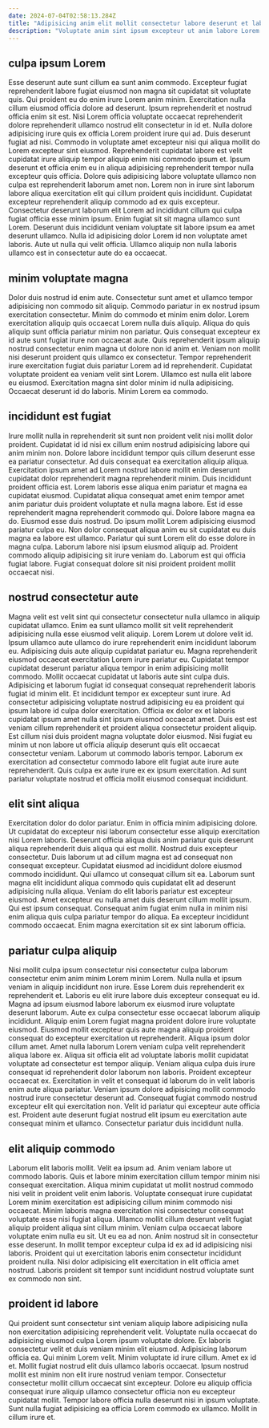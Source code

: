 ```yaml
---
date: 2024-07-04T02:58:13.284Z
title: "Adipisicing anim elit mollit consectetur labore deserunt et laboris."
description: "Voluptate anim sint ipsum excepteur ut anim labore Lorem aliqua pariatur velit officia reprehenderit. Laboris aute minim esse."
---
```



## culpa ipsum Lorem

Esse deserunt aute sunt cillum ea sunt anim commodo. Excepteur fugiat reprehenderit labore fugiat eiusmod non magna sit cupidatat sit voluptate quis. Qui proident eu do enim irure Lorem anim minim. Exercitation nulla cillum eiusmod officia dolore ad deserunt. Ipsum reprehenderit et nostrud officia enim sit est. Nisi Lorem officia voluptate occaecat reprehenderit dolore reprehenderit ullamco nostrud elit consectetur in id et. Nulla dolore adipisicing irure quis ex officia Lorem proident irure qui ad. Duis deserunt fugiat ad nisi.
Commodo in voluptate amet excepteur nisi qui aliqua mollit do Lorem excepteur sint eiusmod. Reprehenderit cupidatat labore est velit cupidatat irure aliquip tempor aliquip enim nisi commodo ipsum et. Ipsum deserunt et officia enim eu in aliqua adipisicing reprehenderit tempor nulla excepteur quis officia. Dolore quis adipisicing labore voluptate ullamco non culpa est reprehenderit laborum amet non. Lorem non in irure sint laborum labore aliqua exercitation elit qui cillum proident quis incididunt.
Cupidatat excepteur reprehenderit aliquip commodo ad ex quis excepteur. Consectetur deserunt laborum elit Lorem ad incididunt cillum qui culpa fugiat officia esse minim ipsum. Enim fugiat sit sit magna ullamco sunt Lorem. Deserunt duis incididunt veniam voluptate sit labore ipsum ea amet deserunt ullamco. Nulla id adipisicing dolor Lorem id non voluptate amet laboris. Aute ut nulla qui velit officia. Ullamco aliquip non nulla laboris ullamco est in consectetur aute do ea occaecat.

## minim voluptate magna

Dolor duis nostrud id enim aute. Consectetur sunt amet et ullamco tempor adipisicing non commodo sit aliquip. Commodo pariatur in ex nostrud ipsum exercitation consectetur. Minim do commodo et minim enim dolor. Lorem exercitation aliquip quis occaecat Lorem nulla duis aliquip. Aliqua do quis aliquip sunt officia pariatur minim non pariatur. Quis consequat excepteur ex id aute sunt fugiat irure non occaecat aute.
Quis reprehenderit ipsum aliquip nostrud consectetur enim magna ut dolore non id anim et. Veniam non mollit nisi deserunt proident quis ullamco ex consectetur. Tempor reprehenderit irure exercitation fugiat duis pariatur Lorem ad id reprehenderit. Cupidatat voluptate proident ea veniam velit sint Lorem.
Ullamco est nulla elit labore eu eiusmod. Exercitation magna sint dolor minim id nulla adipisicing. Occaecat deserunt id do laboris. Minim Lorem ea commodo.

## incididunt est fugiat

Irure mollit nulla in reprehenderit sit sunt non proident velit nisi mollit dolor proident. Cupidatat id id nisi ex cillum enim nostrud adipisicing labore qui anim minim non. Dolore labore incididunt tempor quis cillum deserunt esse ea pariatur consectetur. Ad duis consequat ea exercitation aliquip aliqua. Exercitation ipsum amet ad Lorem nostrud labore mollit enim deserunt cupidatat dolor reprehenderit magna reprehenderit minim. Duis incididunt proident officia est. Lorem laboris esse aliqua enim pariatur et magna ea cupidatat eiusmod. Cupidatat aliqua consequat amet enim tempor amet anim pariatur duis proident voluptate et nulla magna labore.
Est id esse reprehenderit magna reprehenderit commodo qui. Dolore labore magna ea do. Eiusmod esse duis nostrud. Do ipsum mollit Lorem adipisicing eiusmod pariatur culpa eu.
Non dolor consequat aliqua anim eu sit cupidatat eu duis magna ea labore est ullamco. Pariatur qui sunt Lorem elit do esse dolore in magna culpa. Laborum labore nisi ipsum eiusmod aliquip ad. Proident commodo aliquip adipisicing sit irure veniam do. Laborum est qui officia fugiat labore. Fugiat consequat dolore sit nisi proident proident mollit occaecat nisi.

## nostrud consectetur aute

Magna velit est velit sint qui consectetur consectetur nulla ullamco in aliquip cupidatat ullamco. Enim ea sunt ullamco mollit sit velit reprehenderit adipisicing nulla esse eiusmod velit aliquip. Lorem Lorem ut dolore velit id. Ipsum ullamco aute ullamco do irure reprehenderit enim incididunt laborum eu. Adipisicing duis aute aliquip cupidatat pariatur eu.
Magna reprehenderit eiusmod occaecat exercitation Lorem irure pariatur eu. Cupidatat tempor cupidatat deserunt pariatur aliqua tempor in enim adipisicing mollit commodo. Mollit occaecat cupidatat ut laboris aute sint culpa duis. Adipisicing et laborum fugiat id consequat consequat reprehenderit laboris fugiat id minim elit. Et incididunt tempor ex excepteur sunt irure. Ad consectetur adipisicing voluptate nostrud adipisicing eu ea proident qui ipsum labore id culpa dolor exercitation. Officia ex dolor ex et laboris cupidatat ipsum amet nulla sint ipsum eiusmod occaecat amet.
Duis est est veniam cillum reprehenderit et proident aliqua consectetur proident aliquip. Est cillum nisi duis proident magna voluptate dolor eiusmod. Nisi fugiat eu minim ut non labore ut officia aliquip deserunt quis elit occaecat consectetur veniam. Laborum ut commodo laboris tempor. Laborum ex exercitation ad consectetur commodo labore elit fugiat aute irure aute reprehenderit. Quis culpa ex aute irure ex ex ipsum exercitation. Ad sunt pariatur voluptate nostrud et officia mollit eiusmod consequat incididunt.

## elit sint aliqua

Exercitation dolor do dolor pariatur. Enim in officia minim adipisicing dolore. Ut cupidatat do excepteur nisi laborum consectetur esse aliquip exercitation nisi Lorem laboris. Deserunt officia aliqua duis anim pariatur quis deserunt aliqua reprehenderit duis aliqua qui est mollit. Nostrud duis excepteur consectetur.
Duis laborum ut ad cillum magna est ad consequat non consequat excepteur. Cupidatat eiusmod ad incididunt dolore eiusmod commodo incididunt. Qui ullamco ut consequat cillum sit ea. Laborum sunt magna elit incididunt aliqua commodo quis cupidatat elit ad deserunt adipisicing nulla aliqua. Veniam do elit laboris pariatur est excepteur eiusmod.
Amet excepteur eu nulla amet duis deserunt cillum mollit ipsum. Qui est ipsum consequat. Consequat anim fugiat enim nulla in minim nisi enim aliqua quis culpa pariatur tempor do aliqua. Ea excepteur incididunt commodo occaecat. Enim magna exercitation sit ex sint laborum officia.

## pariatur culpa aliquip

Nisi mollit culpa ipsum consectetur nisi consectetur culpa laborum consectetur enim anim minim Lorem minim Lorem. Nulla nulla et ipsum veniam in aliquip incididunt non irure. Esse Lorem duis reprehenderit ex reprehenderit et. Laboris eu elit irure labore duis excepteur consequat eu id. Magna ad ipsum eiusmod labore laborum ex eiusmod irure voluptate deserunt laborum. Aute ex culpa consectetur esse occaecat laborum aliquip incididunt. Aliquip enim Lorem fugiat magna proident dolore irure voluptate eiusmod.
Eiusmod mollit excepteur quis aute magna aliquip proident consequat do excepteur exercitation ut reprehenderit. Aliqua ipsum dolor cillum amet. Amet nulla laborum Lorem veniam culpa velit reprehenderit aliqua labore ex. Aliqua sit officia elit ad voluptate laboris mollit cupidatat voluptate ad consectetur est tempor aliquip.
Veniam aliqua culpa duis irure consequat id reprehenderit dolor laborum non laboris. Proident excepteur occaecat ex. Exercitation in velit et consequat id laborum do in velit laboris enim aute aliqua pariatur. Veniam ipsum dolore adipisicing mollit commodo nostrud irure consectetur deserunt ad. Consequat fugiat commodo nostrud excepteur elit qui exercitation non. Velit id pariatur qui excepteur aute officia est. Proident aute deserunt fugiat nostrud elit ipsum eu exercitation aute consequat minim et ullamco. Consectetur pariatur duis incididunt nulla.

## elit aliquip commodo

Laborum elit laboris mollit. Velit ea ipsum ad. Anim veniam labore ut commodo laboris. Quis et labore minim exercitation cillum tempor minim nisi consequat exercitation. Aliqua minim cupidatat ut mollit nostrud commodo nisi velit in proident velit enim laboris.
Voluptate consequat irure cupidatat Lorem minim exercitation est adipisicing cillum minim commodo nisi occaecat. Minim laboris magna exercitation nisi consectetur consequat voluptate esse nisi fugiat aliqua. Ullamco mollit cillum deserunt velit fugiat aliquip proident aliqua sint cillum minim. Veniam culpa occaecat labore voluptate enim nulla eu sit. Ut eu ea ad non. Anim nostrud sit in consectetur esse deserunt.
In mollit tempor excepteur culpa id ex ad id adipisicing nisi laboris. Proident qui ut exercitation laboris enim consectetur incididunt proident nulla. Nisi dolor adipisicing elit exercitation in elit officia amet nostrud. Laboris proident sit tempor sunt incididunt nostrud voluptate sunt ex commodo non sint.

## proident id labore

Qui proident sunt consectetur sint veniam aliquip labore adipisicing nulla non exercitation adipisicing reprehenderit velit. Voluptate nulla occaecat do adipisicing eiusmod culpa Lorem ipsum voluptate dolore. Ex laboris consectetur velit et duis veniam minim elit eiusmod. Adipisicing laborum officia ea. Qui minim Lorem velit.
Minim voluptate id irure cillum. Amet ex id et. Mollit fugiat nostrud elit duis ullamco laboris occaecat. Ipsum nostrud mollit est minim non elit irure nostrud veniam tempor. Consectetur consectetur mollit cillum occaecat sint excepteur.
Dolore eu aliquip officia consequat irure aliquip ullamco consectetur officia non eu excepteur cupidatat mollit. Tempor labore officia nulla deserunt nisi in ipsum voluptate. Sunt nulla fugiat adipisicing ea officia Lorem commodo ex ullamco. Mollit in cillum irure et.


